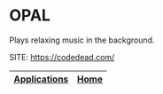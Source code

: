 # OPAL

 Plays relaxing music in the background.

 SITE: https://codedead.com/

 | [Applications](https://portable-linux-apps.github.io/apps.html) | [Home](https://portable-linux-apps.github.io)
 | --- | --- |
